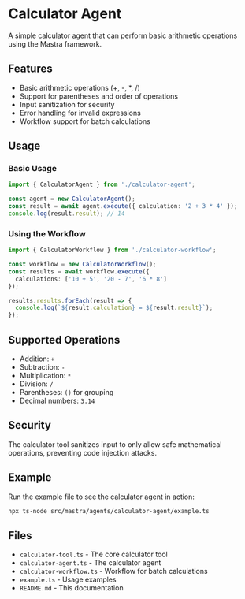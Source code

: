 # Calculator Agent

A simple calculator agent that can perform basic arithmetic operations using the Mastra framework.

## Features

- Basic arithmetic operations (+, -, *, /)
- Support for parentheses and order of operations
- Input sanitization for security
- Error handling for invalid expressions
- Workflow support for batch calculations

## Usage

### Basic Usage

```typescript
import { CalculatorAgent } from './calculator-agent';

const agent = new CalculatorAgent();
const result = await agent.execute({ calculation: '2 + 3 * 4' });
console.log(result.result); // 14
```

### Using the Workflow

```typescript
import { CalculatorWorkflow } from './calculator-workflow';

const workflow = new CalculatorWorkflow();
const results = await workflow.execute({
  calculations: ['10 + 5', '20 - 7', '6 * 8']
});

results.results.forEach(result => {
  console.log(`${result.calculation} = ${result.result}`);
});
```

## Supported Operations

- Addition: `+`
- Subtraction: `-`
- Multiplication: `*`
- Division: `/`
- Parentheses: `()` for grouping
- Decimal numbers: `3.14`

## Security

The calculator tool sanitizes input to only allow safe mathematical operations, preventing code injection attacks.

## Example

Run the example file to see the calculator agent in action:

```bash
npx ts-node src/mastra/agents/calculator-agent/example.ts
```

## Files

- `calculator-tool.ts` - The core calculator tool
- `calculator-agent.ts` - The calculator agent
- `calculator-workflow.ts` - Workflow for batch calculations
- `example.ts` - Usage examples
- `README.md` - This documentation 